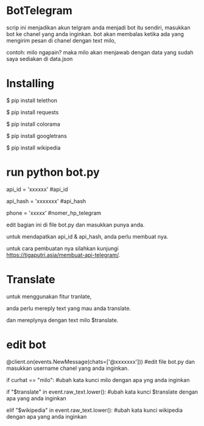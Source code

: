 # BotTelegram
scrip ini menjadikan akun telgram anda menjadi bot itu sendiri, masukkan bot ke chanel yang anda inginkan.
bot akan membalas ketika ada yang mengirim pesan di chanel dengan text milo,

contoh: milo ngapain? 
maka milo akan menjawab dengan data yang sudah saya sediakan di data.json

# Installing
$ pip install telethon

$ pip install requests

$ pip install colorama

$ pip install googletrans

$ pip install wikipedia

# run python bot.py

api_id = 'xxxxxx'  #api_id

api_hash = 'xxxxxxx' #api_hash

phone = 'xxxxx' #nomer_hp_telegram

edit bagian ini di file bot.py dan masukkan punya anda.

untuk mendapatkan api_id & api_hash, anda perlu membuat nya.

untuk cara pembuatan nya silahkan kunjungi https://tigaputri.asia/membuat-api-telegram/.

# Translate
untuk menggunakan fitur tranlate, 

anda perlu mereply text yang mau anda translate.

dan mereplynya dengan text milo $translate.

# edit bot

@client.on(events.NewMessage(chats=['@xxxxxxx']))  #edit file bot.py dan masukkan username chanel yang anda inginkan.

if curhat == "milo": #ubah kata kunci milo dengan apa yng anda inginkan

if "$translate" in event.raw_text.lower(): #ubah kata kunci $translate dengan apa yang anda inginkan

elif "$wikipedia" in event.raw_text.lower(): #ubah kata kunci wikipedia dengan apa yang anda inginkan




